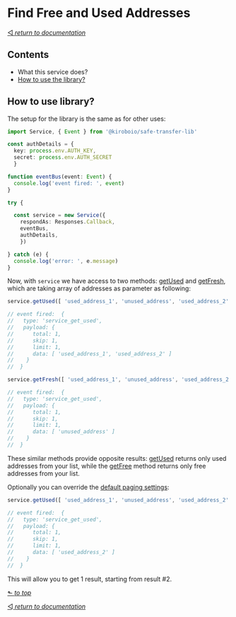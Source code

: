 # Find Free and Used Addresses
[◅ _return to documentation_](api.md#api-documentation)

## Contents

- What this service does?
- [How to use the library?](#how-to-use-library)

## How to use library?

The setup for the library is the same as for other uses:

```TypeScript
import Service, { Event } from '@kiroboio/safe-transfer-lib'

const authDetails = {
  key: process.env.AUTH_KEY,
  secret: process.env.AUTH_SECRET
  }

function eventBus(event: Event) {
  console.log('event fired: ', event)
}

try {

  const service = new Service({
    respondAs: Responses.Callback,
    eventBus,
    authDetails,
    })

} catch (e) {
  console.log('error: ', e.message)
}
```

Now, with ```service``` we have access to two methods: [getUsed]() and [getFresh](), which are taking array of addresses as parameter as following:

```TypeScript
service.getUsed([ 'used_address_1', 'unused_address', 'used_address_2' ])

// event fired:  {
//   type: 'service_get_used',
//   payload: {
//      total: 1,
//      skip: 1,
//      limit: 1,
//      data: [ 'used_address_1', 'used_address_2' ]
//    }
//  }

service.getFresh([ 'used_address_1', 'unused_address', 'used_address_2' ])

// event fired:  {
//   type: 'service_get_used',
//   payload: {
//      total: 1,
//      skip: 1,
//      limit: 1,
//      data: [ 'unused_address' ]
//    }
//  }
```

These similar methods provide opposite results: [getUsed]() returns only used addresses from your list, while the [getFree]() method returns only free addresses from your list.

Optionally you can override the [default paging settings]():

```TypeScript
service.getUsed([ 'used_address_1', 'unused_address', 'used_address_2' ], { limit: 1, skip: 1 })

// event fired:  {
//   type: 'service_get_used',
//   payload: {
//      total: 1,
//      skip: 1,
//      limit: 1,
//      data: [ 'used_address_2' ]
//    }
//  }

```

This will allow you to get 1 result, starting from result #2.

[⬑ _to top_](#find-free-and-used-addresses)

[◅ _return to documentation_](api.md#api-documentation)